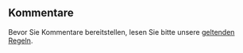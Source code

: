 ## <a name="comments"></a>Kommentare

Bevor Sie Kommentare bereitstellen, lesen Sie bitte unsere [geltenden Regeln](../house-rules.md).

<!--HONumber=Jan17_HO1-->


